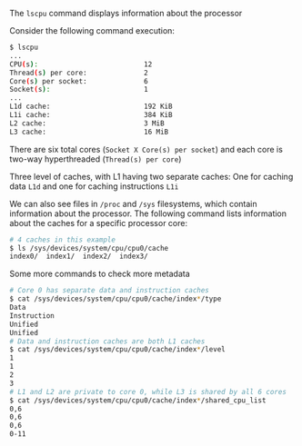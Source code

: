 The `lscpu` command displays information about the processor

Consider the following command execution:

```sh
$ lscpu
...
CPU(s):                          12
Thread(s) per core:              2
Core(s) per socket:              6
Socket(s):                       1
...
L1d cache:                       192 KiB
L1i cache:                       384 KiB
L2 cache:                        3 MiB
L3 cache:                        16 MiB
```

There are six total cores (`Socket X Core(s) per socket`) and each core is two-way hyperthreaded (`Thread(s) per core`)

Three level of caches, with L1 having two separate caches: One for caching data `L1d` and one for caching instructions `L1i`

We can also see files in `/proc` and `/sys` filesystems, which contain information about the processor. The following command lists information about the caches for a specific processor core:

```sh
# 4 caches in this example
$ ls /sys/devices/system/cpu/cpu0/cache
index0/  index1/  index2/  index3/
```

Some more commands to check more metadata

```sh
# Core 0 has separate data and instruction caches
$ cat /sys/devices/system/cpu/cpu0/cache/index*/type
Data
Instruction
Unified
Unified
# Data and instruction caches are both L1 caches
$ cat /sys/devices/system/cpu/cpu0/cache/index*/level
1
1
2
3
# L1 and L2 are private to core 0, while L3 is shared by all 6 cores
$ cat /sys/devices/system/cpu/cpu0/cache/index*/shared_cpu_list
0,6
0,6
0,6
0-11
```

